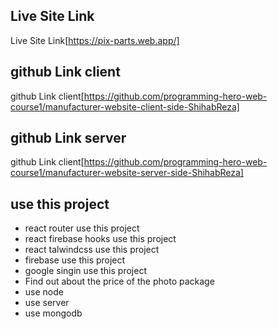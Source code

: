 ## Live Site Link

Live Site Link[https://pix-parts.web.app/]


## github Link client

github Link client[https://github.com/programming-hero-web-course1/manufacturer-website-client-side-ShihabReza]

## github Link server

github Link client[https://github.com/programming-hero-web-course1/manufacturer-website-server-side-ShihabReza]


## use this project

- react router use this project
- react firebase hooks use this project
- react talwindcss use this project
- firebase use this project
- google singin use this project
- Find out about the price of the photo package
- use node
- use server
- use mongodb